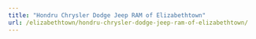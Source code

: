 ```yaml
---
title: "Hondru Chrysler Dodge Jeep RAM of Elizabethtown"
url: /elizabethtown/hondru-chrysler-dodge-jeep-ram-of-elizabethtown/
---
```

